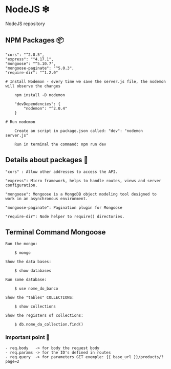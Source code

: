 # NodeJS ❇
NodeJS repository 

## NPM Packages 📦

    "cors": "^2.8.5",
    "express": "^4.17.1",
    "mongoose": "^5.10.7",
    "mongoose-paginate": "^5.0.3",
    "require-dir": "^1.2.0"

    # Install Nodemon - every time we save the server.js file, the nodemon will observe the changes

        npm install -D nodemon 

        "devDependencies": {
            "nodemon": "^2.0.4"
        }
        
    # Run nodemon

        Create an script in package.json called: "dev": "nodemon server.js"

        Run in terminal the command: npm run dev

## Details about packages 📑

    "cors" : Allow other addresses to access the API.

    "express": Micro framework, helps to handle routes, views and server configuration.

    "mongoose": Mongoose is a MongoDB object modeling tool designed to work in an asynchronous environment.

    "mongoose-paginate": Pagination plugin for Mongoose

    "require-dir": Node helper to require() directories. 

## Terminal Command Mongoose

    Run the mongo: 
        
        $ mongo

    Show the data bases: 
        
        $ show databases

    Run some database: 
        
        $ use nome_do_banco
    
    Show the "tables" COLLECTIONS: 
        
        $ show collections

    Show the registers of collections: 
    
        $ db.nome_da_collection.find()


### Important point 🚨

    - req.body   -> for body the request body 
    - req.params -> for the ID's defined in routes
    - req.query  -> for parameters GET exemple: {{ base_url }}/products/?page=2
